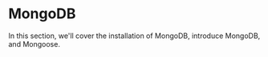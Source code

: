 # MongoDB

In this section, we'll cover the installation of MongoDB, introduce MongoDB, and Mongoose.

